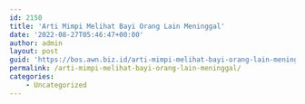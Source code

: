 ```yaml
---
id: 2150
title: 'Arti Mimpi Melihat Bayi Orang Lain Meninggal'
date: '2022-08-27T05:46:47+00:00'
author: admin
layout: post
guid: 'https://bos.awn.biz.id/arti-mimpi-melihat-bayi-orang-lain-meninggal/'
permalink: /arti-mimpi-melihat-bayi-orang-lain-meninggal/
categories:
    - Uncategorized
---
```


